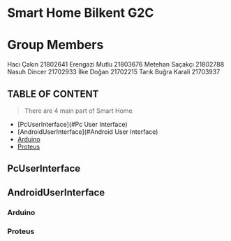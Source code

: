 # Smart Home Bilkent G2C
# Group Members
Hacı Çakın 21802641
Erengazi Mutlu 21803676
Metehan Saçakçı 21802788
Nasuh Dincer 21702933
İlke Doğan 21702215
Tarık Buğra Karali 21703937
  
## TABLE OF CONTENT

> There are 4 main part of Smart Home

- [PcUserInterface](#Pc User Interface)
- [AndroidUserInterface](#Android User Interface)
- [Arduino](#Arduino)
- [Proteus](#Proteus)



## PcUserInterface 


## AndroidUserInterface


### Arduino


### Proteus

